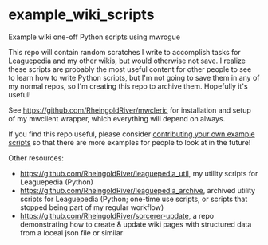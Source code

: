 # example_wiki_scripts
Example wiki one-off Python scripts using mwrogue

This repo will contain random scratches I write to accomplish tasks for Leaguepedia and my other wikis, but would otherwise not save. I realize these scripts are probably the most useful content for other people to see to learn how to write Python scripts, but I'm not going to save them in any of my normal repos, so I'm creating this repo to archive them. Hopefully it's useful!

See https://github.com/RheingoldRiver/mwcleric for installation and setup of my mwclient wrapper, which everything will depend on always.

If you find this repo useful, please consider [contributing your own example scripts](https://river.me/blog/send-me-scripts/) so that there are more examples for people to look at in the future!

Other resources:
* https://github.com/RheingoldRiver/leaguepedia_util, my utility scripts for Leaguepedia (Python)
* https://github.com/RheingoldRiver/leaguepedia_archive, archived utility scripts for Leaguepedia (Python; one-time use scripts, or scripts that stopped being part of my regular workflow)
* https://github.com/RheingoldRiver/sorcerer-update, a repo demonstrating how to create & update wiki pages with structured data from a loceal json file or similar
